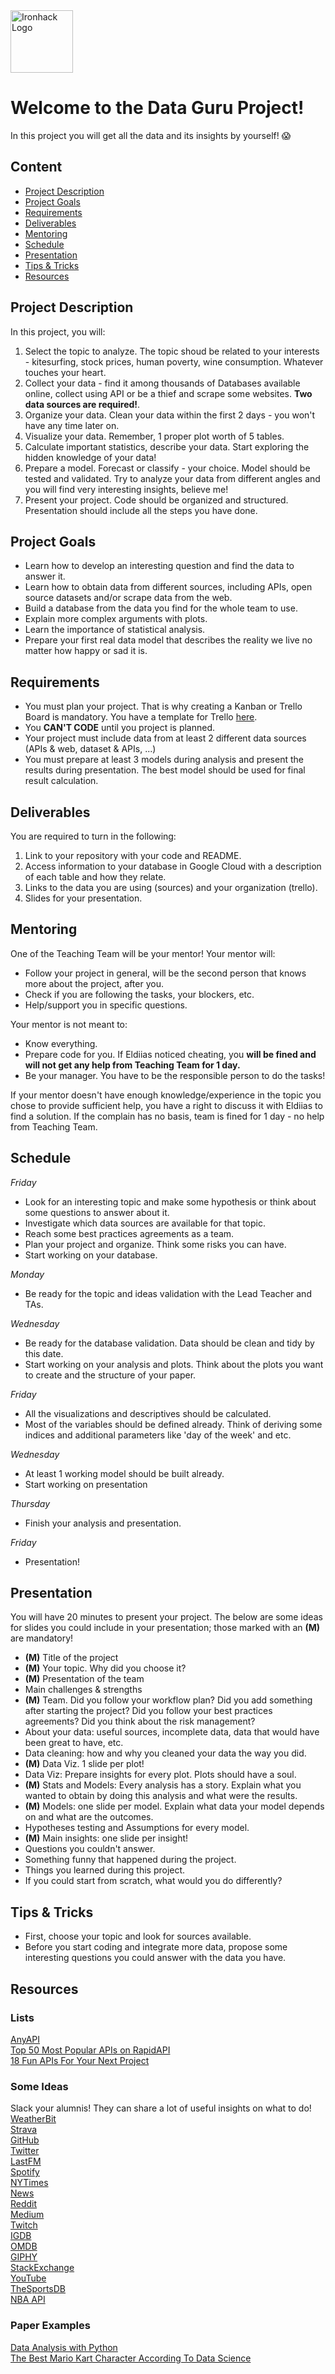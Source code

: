 <img src="https://bit.ly/2VnXWr2" alt="Ironhack Logo" width="100"/>



# Welcome to the Data Guru Project!  

In this project you will get all the data and its insights by yourself! :scream:    



## Content
- [Project Description](#project-description)
- [Project Goals](#project-goals)
- [Requirements](#requirements)
- [Deliverables](#deliverables)
- [Mentoring](#mentoring)
- [Schedule](#schedule)
- [Presentation](#presentation)
- [Tips & Tricks](#tips-&-tricks)
- [Resources](#resources)




<a name="project-description"></a>

## Project Description  
In this project, you will:
1. Select the topic to analyze. The topic shoud be related to your interests - kitesurfing, stock prices, human poverty, wine consumption. Whatever touches your heart. 
2. Collect your data - find it among thousands of Databases available online, collect using API or be a thief and scrape some websites. **Two data sources are required!**.
3. Organize your data. Clean your data within the first 2 days - you won't have any time later on. 
4. Visualize your data. Remember, 1 proper plot worth of 5 tables. 
5. Calculate important statistics, describe your data. Start exploring the hidden knowledge of your data!
6. Prepare a model. Forecast or classify - your choice. Model should be tested and validated. Try to analyze your data from different angles and you will find very interesting insights, believe me!
7. Present your project. Code should be organized and structured. Presentation should include all the steps you have done. 



<a name="project-goals"></a>

## Project Goals  
* Learn how to develop an interesting question and find the data to answer it.
* Learn how to obtain data from different sources, including APIs, open source datasets and/or scrape data from the web.
* Build a database from the data you find for the whole team to use.
* Explain more complex arguments with plots. 
* Learn the importance of statistical analysis.
* Prepare your first real data model that describes the reality we live no matter how happy or sad it is. 


<a name="requirements"></a>

## Requirements  
* You must plan your project. That is why creating a Kanban or Trello Board is mandatory. You have a template for Trello [here](https://trello.com/b/VZkmCy2O/data-guru-project).
* You **CAN'T CODE** until you project is planned.
* Your project must include data from at least 2 different data sources (APIs & web, dataset & APIs, ...)
* You must prepare at least 3 models during analysis and present the results during presentation. The best model should be used for final result calculation. 


<a name="deliverables"></a>

## Deliverables  
You are required to turn in the following:  
1. Link to your repository with your code and README.
2. Access information to your database in Google Cloud with a description of each table and how they relate.  
3. Links to the data you are using (sources) and your organization (trello).  
4. Slides for your presentation.


<a name="mentoring"></a>

## Mentoring
One of the Teaching Team will be your mentor!
Your mentor will:
* Follow your project in general, will be the second person that knows more about the project, after you.
* Check if you are following the tasks, your blockers, etc.
* Help/support you in specific questions.

Your mentor is not meant to:
* Know everything.
* Prepare code for you. If Eldiias noticed cheating, you **will be fined and will not get any help from Teaching Team for 1 day.**
* Be your manager. You have to be the responsible person to do the tasks!

If your mentor doesn't have enough knowledge/experience in the topic you chose to provide sufficient help, you have a right to discuss it with Eldiias to find a solution. If the complain has no basis, team is fined for 1 day - no help from Teaching Team.


<a name="schedule"></a>

## Schedule  
*Friday*
* Look for an interesting topic and make some hypothesis or think about some questions to answer about it. 
* Investigate which data sources are available for that topic.
* Reach some best practices agreements as a team.
* Plan your project and organize. Think some risks you can have.
* Start working on your database. 


*Monday*
* Be ready for the topic and ideas validation with the Lead Teacher and TAs.


*Wednesday*
* Be ready for the database validation. Data should be clean and tidy by this date. 
* Start working on your analysis and plots. Think about the plots you want to create and the structure of your paper. 


*Friday*
* All the visualizations and descriptives should be calculated.
* Most of the variables should be defined already. Think of deriving some indices and additional parameters like 'day of the week' and etc.


*Wednesday*
* At least 1 working model should be built already.
* Start working on presentation


*Thursday*
* Finish your analysis and presentation.


*Friday*
* Presentation!


<a name="presentation"></a>

## Presentation
You will have 20 minutes to present your project. The below are some ideas for slides you could include in your presentation; those marked with an **(M)** are mandatory! 


* **(M)** Title of the project
* **(M)** Your topic. Why did you choose it?
* **(M)** Presentation of the team
* Main challenges & strengths
* **(M)** Team. Did you follow your workflow plan? Did you add something after starting the project? Did you follow your best practices agreements? Did you think about the risk management?
* About your data: useful sources, incomplete data, data that would have been great to have, etc. 
* Data cleaning: how and why you cleaned your data the way you did.
* **(M)** Data Viz. 1 slide per plot!
* Data Viz: Prepare insights for every plot. Plots should have a soul.
* **(M)** Stats and Models: Every analysis has a story. Explain what you wanted to obtain by doing this analysis and what were the results.
* **(M)** Models: one slide per model. Explain what data your model depends on and what are the outcomes. 
* Hypotheses testing and Assumptions for every model.
* **(M)** Main insights: one slide per insight!
* Questions you couldn't answer. 
* Something funny that happened during the project. 
* Things you learned during this project.
* If you could start from scratch, what would you do differently?


<a name="tips-&-tricks"></a>

## Tips & Tricks  
* First, choose your topic and look for sources available.
* Before you start coding and integrate more data, propose some interesting questions you could answer with the data you have.


<a name="resources"></a>

## Resources  
### Lists
[AnyAPI](https://any-api.com/)  
[Top 50 Most Popular APIs on RapidAPI](https://blog.rapidapi.com/most-popular-apis/)  
[18 Fun APIs For Your Next Project](https://medium.com/@vicbergquist/18-fun-apis-for-your-next-project-8008841c7be9)  

### Some Ideas
Slack your alumnis! They can share a lot of useful insights on what to do!
[WeatherBit](https://www.weatherbit.io/api)  
[Strava](https://developers.strava.com/docs/reference/)  
[GitHub](https://developer.github.com/v3/)  
[Twitter](https://developer.twitter.com/en/docs.html)  
[LastFM](https://www.last.fm/api)  
[Spotify](https://developer.spotify.com/documentation/web-api/reference/)  
[NYTimes](https://web.archive.org/web/20150325135221/http://developer.nytimes.com/docs/times_newswire_api/)  
[News](https://newsapi.org/docs)  
[Reddit](https://github.com/reddit-archive/reddit/wiki/API)  
[Medium](https://github.com/Medium/medium-api-docs)  
[Twitch](https://dev.twitch.tv/docs/api/reference)  
[IGDB](https://api-docs.igdb.com/)  
[OMDB](http://www.omdbapi.com/)  
[GIPHY](https://developers.giphy.com/docs/)  
[StackExchange](https://api.stackexchange.com/docs)  
[YouTube](https://developers.google.com/youtube/v3/docs/)  
[TheSportsDB](https://github.com/enen92/script.module.thesportsdb)  
[NBA API](https://pypi.org/project/nba-api/)  

### Paper Examples
[Data Analysis with Python](https://medium.com/@williamkoehrsen/data-analysis-with-python-19434f5d6324)  
[The Best Mario Kart Character According To Data Science](https://medium.com/civis-analytics/the-best-mario-kart-character-according-to-data-science-7dfb65d4c18e)  
